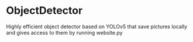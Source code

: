 # ObjectDetector
Highly efficient object detector based on YOLOv5 that save pictures locally and gives access to them by running website.py
